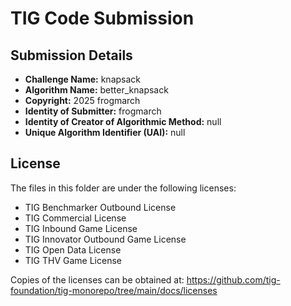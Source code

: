 # TIG Code Submission

## Submission Details

* **Challenge Name:** knapsack
* **Algorithm Name:** better_knapsack
* **Copyright:** 2025 frogmarch
* **Identity of Submitter:** frogmarch
* **Identity of Creator of Algorithmic Method:** null
* **Unique Algorithm Identifier (UAI):** null

## License

The files in this folder are under the following licenses:
* TIG Benchmarker Outbound License
* TIG Commercial License
* TIG Inbound Game License
* TIG Innovator Outbound Game License
* TIG Open Data License
* TIG THV Game License

Copies of the licenses can be obtained at:
https://github.com/tig-foundation/tig-monorepo/tree/main/docs/licenses